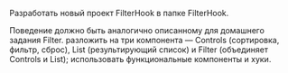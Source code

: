 Разработать новый проект FilterHook в папке FilterHook.

Поведение должно быть аналогично описанному для домашнего задания Filter.
разложить на три компонента — Controls (сортировка, фильтр, сброс), List (результирующий список) и Filter (объединяет Controls и List);
использовать функциональные компоненты и хуки.